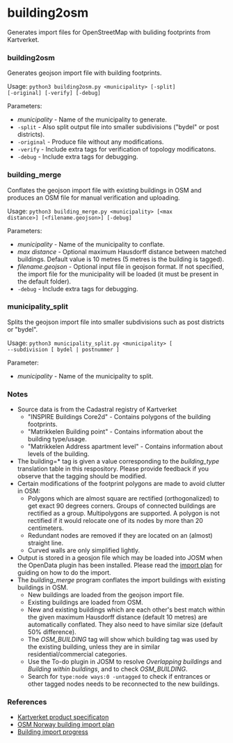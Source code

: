# building2osm
Generates import files for OpenStreetMap with buliding footprints from Kartverket.

### building2osm

Generates geojson import file with building footprints.

Usage:
<code>python3 building2osm.py \<municipality\> [-split] [-original] [-verify] [-debug]</code>

Parameters:
* _municipality_ - Name of the municipality to generate.
* <code>-split</code> - Also split output file into smaller subdivisions ("bydel" or post districts).
* <code>-original</code> - Produce file without any modifications.
* <code>-verify</code> - Include extra tags for verification of topology modificatons.
* <code>-debug</code> - Include extra tags for debugging.

### building_merge

Conflates the geojson import file with existing buildings in OSM and produces an OSM file for manual verification and uploading.

Usage:
<code>python3 building_merge.py \<municipality\> [\<max distance\>] [\<filename.geojson\>] [-debug]</code>

Parameters:
* _municipality_ - Name of the municipality to conflate.
* _max distance_ - Optional maximum Hausdorff distance between matched buildings. Default value is 10 metres (5 metres is the building is tagged).
* _filename.geojson_ - Optional input file in geojson format. If not specified, the import file for the municipality will be loaded (it must be present in the default folder).
* <code>-debug</code> - Include extra tags for debugging.

### municipality_split

Splits the geojson import file into smaller subdivisions such as post districts or "bydel".

Usage:
<code>python3 municipality_split.py \<municipality\> [ --subdivision [ bydel | postnummer ]</code>
 
Parameter:
* _municipality_ - Name of the municipality to split.

### Notes
* Source data is from the Cadastral registry of Kartverket
  * "INSPIRE Buildings Core2d" - Contains polygons of the building footprints.
  * "Matrikkelen Building point" - Contains information about the building type/usage.
  * "Matrikkelen Address apartment level" - Contains information about levels of the building. 
* The building=* tag is given a value corresponding to the _building_type_ translation table in this respository. Please provide feedback if you observe that the tagging should be modified. 
* Certain modifications of the footprint polygons are made to avoid clutter in OSM:
  * Polygons which are almost square are rectified (orthogonalized) to get exact 90 degrees corners. Groups of connected buildings are rectified as a group. Multipolygons are supported. A polygon is not rectified if it would relocate one of its nodes by more than 20 centimeters.
  * Redundant nodes are removed if they are located on an (almost) straight line.
  * Curved walls are only simplified lightly.
* Output is stored in a geosjon file which may be loaded into JOSM when the OpenData plugin has been installed. Please read the [import plan](https://wiki.openstreetmap.org/wiki/Import/Catalogue/Norway_Building_Import) for guiding on how to do the import.
* The _building_merge_ program conflates the import buildings with existing buildings in OSM.
  * New buildings are loaded from the geojson import file.
  * Existing buildings are loaded from OSM.
  * New and existing buildings which are each other's best match within the given maximum Hausdorff distance (default 10 metres) are automatically conflated. They also need to have similar size (default 50% difference).
  * The _OSM_BUILDING_ tag will show which building tag was used by the existing building, unless they are in similar residential/commercial categories.
  * Use the To-do plugin in JOSM to resolve _Overlapping buildings_ and _Building within buildings_, and to check _OSM_BUILDING_.
  * Search for <code>type:node ways:0 -untagged</code> to check if entrances or other tagged nodes needs to be reconnected to the new buildings.

### References

* [Kartverket product specificaton](https://register.geonorge.no/data/documents/Produktspesifikasjoner_Matrikkelen%20-%20Bygningspunkt_v1_produktspesifikasjon-matrikkelen-bygningspunkt-versjon20180501_.pdf)
* [OSM Norway building import plan](https://wiki.openstreetmap.org/wiki/Import/Catalogue/Norway_Building_Import)
* [Building import progress](https://wiki.openstreetmap.org/wiki/Import/Catalogue/Norway_Building_Import/Progress)
